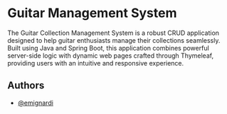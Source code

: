 # Guitar Management System

The Guitar Collection Management System is a robust CRUD application designed to help guitar enthusiasts manage their collections seamlessly. Built using Java and Spring Boot, this application combines powerful server-side logic with dynamic web pages crafted through Thymeleaf, providing users with an intuitive and responsive experience.

## Authors

- [@emignardi](https://github.com/emignardi)
